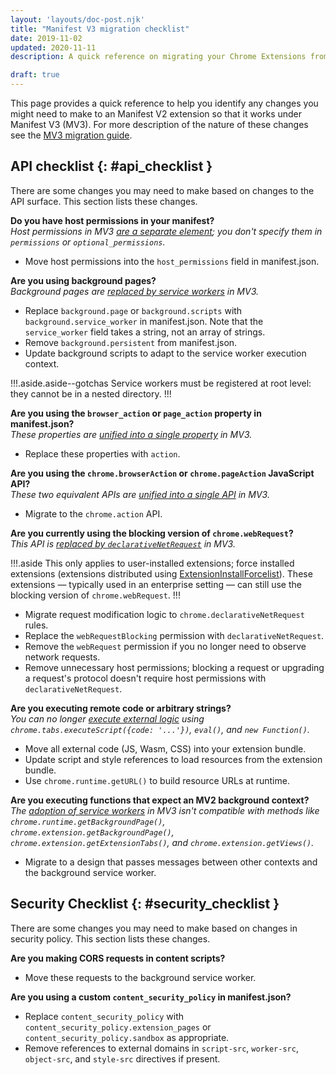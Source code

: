 ```yaml
---
layout: 'layouts/doc-post.njk'
title: "Manifest V3 migration checklist"
date: 2019-11-02
updated: 2020-11-11
description: A quick reference on migrating your Chrome Extensions from Manifest V2 to Manifest V3.

draft: true
---
```


This page provides a quick reference to help you identify any changes you might need to
make to an Manifest V2 extension so that it works under Manifest V3 (MV3). For more
description of the nature of these changes see the [MV3 migration guide](/docs/extensions/mv3/mv3-migration).


## API checklist {: #api_checklist }

There are some changes you may need to make based on changes to the API surface. This section lists these changes.

**Do you have host permissions in your manifest?**
<br/>
*Host permissions in MV3 [are a separate element](/docs/extensions/mv3/mv3-migration#host-permissions); you don't specify them in `permissions` or `optional_permissions`.*

- Move host permissions into the `host_permissions` field in manifest.json.

**Are you using background pages?**
<br/>
*Background pages are [replaced by service workers](/docs/extensions/mv3/mv3-migration#background-service-workers) in MV3.*

- Replace `background.page` or `background.scripts` with `background.service_worker` in
  manifest.json. Note that the `service_worker` field takes a string, not an array of strings.
- Remove `background.persistent` from manifest.json.
- Update background scripts to adapt to the service worker execution context.

!!!.aside.aside--gotchas
Service workers must be registered at root level: they cannot be in a nested directory.
!!!

**Are you using the **`browser_action`** or **`page_action`** property in manifest.json?**
<br/>
*These properties are [unified into a single property](/docs/extensions/mv3/mv3-migration#action-api-unification) in MV3.*

- Replace these properties with `action`.

**Are you using the **`chrome.browserAction`** or **`chrome.pageAction`** JavaScript API?**
<br/>
*These two equivalent APIs are [unified into a single API](/docs/extensions/mv3/mv3-migration#action-api-unification) in MV3.*
- Migrate to the `chrome.action` API.

**Are you currently using the blocking version of **`chrome.webRequest`**?**
<br/>
*This API is [replaced by `declarativeNetRequest`](/docs/extensions/mv3/mv3-migration#modifying-network-requests) in MV3.*

!!!.aside
This only applies to user-installed extensions; force installed extensions (extensions
distributed using
[ExtensionInstallForcelist](https://www.chromium.org/administrators/policy-list-3#ExtensionInstallForcelist)).
These extensions &mdash; typically used in an enterprise setting &mdash; can
still use the blocking version of `chrome.webRequest`. 
!!!

- Migrate request modification logic to `chrome.declarativeNetRequest` rules.
- Replace the `webRequestBlocking` permission with `declarativeNetRequest`.
- Remove the `webRequest` permission if you no longer need to observe network requests.
- Remove unnecessary host permissions; blocking a request or upgrading a request's protocol
  doesn't require host permissions with `declarativeNetRequest`.

**Are you executing remote code or arbitrary strings?**
<br/>
*You can no longer [execute external logic](/docs/extensions/mv3/mv3-migration#remotely-hosted-code) using `chrome.tabs.executeScript({code: '...'})`, `eval()`, and `new Function()`.*

- Move all external code (JS, Wasm, CSS) into your extension bundle.
- Update script and style references to load resources from the extension bundle.
- Use `chrome.runtime.getURL()` to build resource URLs at runtime.

**Are you executing functions that expect an MV2 background context?**
<br/>
*The [adoption of service workers](/docs/extensions/mv3/mv3-migration#background-service-workers) in MV3 isn't compatible with 
methods like `chrome.runtime.getBackgroundPage()`,
`chrome.extension.getBackgroundPage()`, `chrome.extension.getExtensionTabs()`,
and `chrome.extension.getViews()`.*

- Migrate to a design that passes messages between other contexts and the background service worker.

## Security Checklist {: #security_checklist }

There are some changes you may need to make based on changes in security policy. This section lists these changes.

**Are you making CORS requests in content scripts?**
- Move these requests to the background service worker.

**Are you using a custom **`content_security_policy`** in manifest.json?**
- Replace `content_security_policy` with `content_security_policy.extension_pages`
  or `content_security_policy.sandbox` as appropriate.
- Remove references to external domains in `script-src`, `worker-src`, `object-src`, and
  `style-src` directives if present.
